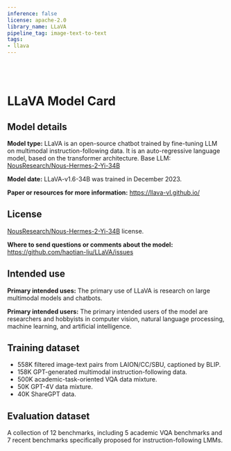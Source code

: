 ```yaml
---
inference: false
license: apache-2.0
library_name: LLaVA
pipeline_tag: image-text-to-text
tags:
- llava
---
```


<br>
<br>

# LLaVA Model Card

## Model details

**Model type:**
LLaVA is an open-source chatbot trained by fine-tuning LLM on multimodal instruction-following data.
It is an auto-regressive language model, based on the transformer architecture.
Base LLM: [NousResearch/Nous-Hermes-2-Yi-34B](https://huggingface.co/NousResearch/Nous-Hermes-2-Yi-34B)

**Model date:**
LLaVA-v1.6-34B was trained in December 2023.

**Paper or resources for more information:**
https://llava-vl.github.io/

## License
[NousResearch/Nous-Hermes-2-Yi-34B](https://huggingface.co/NousResearch/Nous-Hermes-2-Yi-34B) license.

**Where to send questions or comments about the model:**
https://github.com/haotian-liu/LLaVA/issues

## Intended use
**Primary intended uses:**
The primary use of LLaVA is research on large multimodal models and chatbots.

**Primary intended users:**
The primary intended users of the model are researchers and hobbyists in computer vision, natural language processing, machine learning, and artificial intelligence.

## Training dataset
- 558K filtered image-text pairs from LAION/CC/SBU, captioned by BLIP.
- 158K GPT-generated multimodal instruction-following data.
- 500K academic-task-oriented VQA data mixture.
- 50K GPT-4V data mixture.
- 40K ShareGPT data.

## Evaluation dataset
A collection of 12 benchmarks, including 5 academic VQA benchmarks and 7 recent benchmarks specifically proposed for instruction-following LMMs.